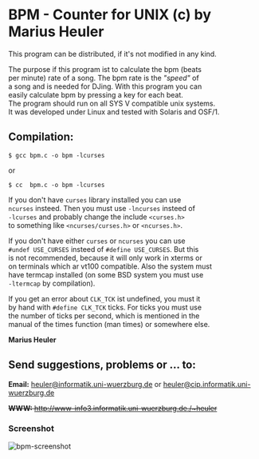 # BPM - Counter for UNIX (c) by Marius Heuler 

This program can be distributed, if it's not modified in any kind.  

The purpose if this program ist to calculate the bpm (beats  
per minute) rate of a song. The bpm rate is the *"speed"* of  
a song and is needed for DJing. With this program you can  
easily calculate bpm by pressing a key for each beat.  
The program should run on all SYS V compatible unix systems.  
It was developed under Linux and tested with Solaris and OSF/1.  

## Compilation:

```
$ gcc bpm.c -o bpm -lcurses 
```

or 

```
$ cc  bpm.c -o bpm -lcurses
```

If you don't have `curses` library installed you can use  
`ncurses` insteed. Then you must use `-lncurses` insteed of   
`-lcurses` and probably change the include `<curses.h>`  
to something like `<ncurses/curses.h>` or `<ncurses.h>`.  

If you don't have either `curses` or `ncurses` you can use  
`#undef USE_CURSES` insteed of `#define USE_CURSES`. But this  
is not recommended, because it will only work in xterms or  
on terminals which ar vt100 compatible. Also the system must   
have termcap installed (on some BSD system you must use  
`-ltermcap` by compilation).  
 
If you get an error about `CLK_TCK` ist undefined, you must it  
by hand with `#define CLK_TCK` ticks. For ticks you must use  
the number of ticks per second, which is mentioned in the   
manual of the times function (man times) or somewhere else.  

**Marius Heuler**

## Send suggestions, problems or ... to:

**Email:**    heuler@informatik.uni-wuerzburg.de
           or heuler@cip.informatik.uni-wuerzburg.de

~~**WWW:**     http://www-info3.informatik.uni-wuerzburg.de./~heuler~~

### Screenshot

![bpm-screenshot](https://i.imgur.com/EaQxtLP.png)

